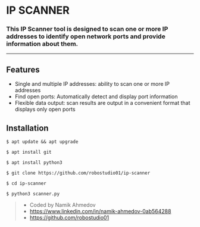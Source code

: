   # IP SCANNER
  ### __This IP Scanner tool is designed to scan one or more IP addresses to identify open network ports and provide information about them.__
  ---
  ## Features
  * Single and multiple IP addresses: ability to scan one or more IP addresses
  * Find open ports: Automatically detect and display port information
  * Flexible data output: scan results are output in a convenient format that displays only open ports

## Installation
```shell
$ apt update && apt upgrade 
 
$ apt install git 

$ apt install python3 

$ git clone https://github.com/robostudio01/ip-scanner 

$ cd ip-scanner

$ python3 scanner.py

```

>  - Coded by Namik Ahmedov
>  - https://www.linkedin.com/in/namik-ahmedov-0ab564288
>  - https://github.com/robostudio01
